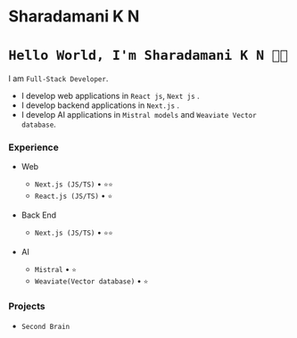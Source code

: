 # Sharadamani K N 
<!--
**thanmayi0610/thanmayijr ** is a ✨ _special_ ✨ repository because its `README.md` (this file) appears on your GitHub profile.
-->
# `Hello World, I'm Sharadamani K N 👋🏽`

I am  `Full-Stack Developer`. 
* I develop web applications in  `React js`, `Next js` .
* I develop backend applications  in `Next.js` .
* I develop AI applications in `Mistral models` and `Weaviate Vector database`.

### Experience

- Web
  
 
  -  `Next.js (JS/TS)` • `⭐⭐️`
  -   `React.js (JS/TS)` • `⭐️`
    

- Back End
  - `Next.js (JS/TS)` • `⭐⭐️`
  
 
- AI
  - `Mistral` • `⭐`
  - `Weaviate(Vector database)` • `⭐`

### Projects
- `Second Brain`
